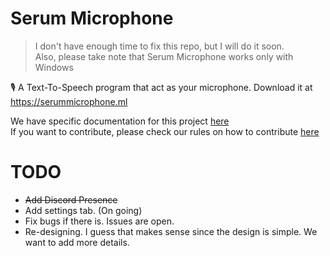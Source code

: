 # Serum Microphone
> I don't have enough time to fix this repo, but I will do it soon.<br>
> Also, please take note that Serum Microphone works only with Windows

🎙 A Text-To-Speech program that act as your microphone. Download it at https://serummicrophone.ml

We have specific documentation for this project [here](https://github.com/serumstudio/microphone/tree/main/docs)<br>
If you want to contribute, please check our rules on how to contribute [here](https://github.com/serumstudio/microphone/blob/main/CONTRIBUTING.md)


# TODO
- ~~Add Discord Presence~~
- Add settings tab. (On going)
- Fix bugs if there is. Issues are open.
- Re-designing. I guess that makes sense since the design is simple. We want to add more details.
